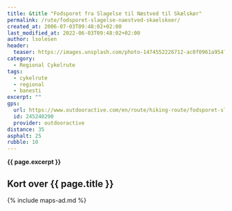 ```yaml
---
title: &title "Fodsporet fra Slagelse til Næstved til Skælskør"
permalink: /rute/fodsporet-slagelse-naestved-skaelskoer/
created_at: 2006-07-03T09:48:02+02:00
last_modified_at: 2022-06-03T09:48:02+02:00
author: lsolesen
header:
  teaser: https://images.unsplash.com/photo-1474552226712-ac0f0961a954?ixlib=rb-1.2.1&ixid=eyJhcHBfaWQiOjEyMDd9&auto=format&fit=crop&h=300&w=400&q=10
category:
  - Regional Cykelrute
tags:
  - cykelrute
  - regional
  - banesti
excerpt: ""
gps:
  url: https://www.outdooractive.com/en/route/hiking-route/fodsporet-slagelse-bisserup-naestved/245240290/
  id: 245240290
  provider: outdooractive
distance: 35
asphalt: 25
rubble: 10
---
```


**{{ page.excerpt }}**

## Kort over {{ page.title }}

{% include maps-ad.md %}
